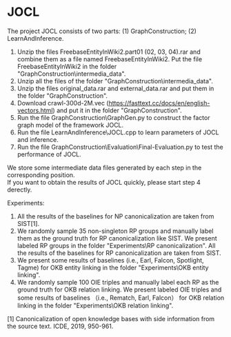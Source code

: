 # JOCL

The project JOCL consists of two parts: (1) GraphConstruction; (2) LearnAndInference.

1. Unzip the files FreebaseEntityInWiki2.part01 (02, 03, 04).rar and combine them as a file named FreebaseEntityInWiki2. Put the file FreebaseEntityInWiki2 in the folder "GraphConstruction\intermedia_data".
2. Unzip all the files of the folder "GraphConstruction\intermedia_data".
3. Unzip the files original_data.rar and external_data.rar and put them in the folder "GraphConstruction".
4. Download crawl-300d-2M.vec (https://fasttext.cc/docs/en/english-vectors.html) and put it in the folder "GraphConstruction".
5. Run the file GraphConstruction\GraphGen.py to construct the factor graph model of the framework JOCL.
6. Run the file LearnAndInference\JOCL.cpp to learn parameters of JOCL and inference.
7. Run the file GraphConstruction\Evaluation\Final-Evaluation.py to test the performance of JOCL. 

We store some intermediate data files generated by each step in the corresponding position.  
If you want to obtain the results of JOCL quickly, please start step 4 derectly.


Experiments:

1. All the results of the baselines for NP canonicalization are taken from SIST[1].
2. We randomly sample 35 non-singleton RP groups and manually label them as the ground truth for RP canonicalization like SIST. 
   We present labeled RP groups in the folder "Experiments\RP canonicalization". 
   All the results of the baselines for RP canonicalization are taken from SIST.
3. We present some results of baselines (i.e., Earl, Falcon, Spotlight, Tagme) for OKB entity linking in the folder "Experiments\OKB entity linking".
4. We randomly sample 100 OIE triples and manually label each RP as the ground truth for OKB relation linking. 
   We present labeled OIE triples and some results of baselines （i.e., Rematch, Earl, Falcon） for OKB relation linking in the folder "Experiments\OKB relation linking".
 
 
[1] Canonicalization of open knowledge bases with side information from the source text. ICDE, 2019, 950-961.
 

 
